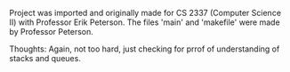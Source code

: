 Project was imported and originally made for CS 2337 (Computer Science II) with Professor Erik Peterson. The files 'main' and 'makefile' were made by Professor Peterson.

Thoughts: Again, not too hard, just checking for prrof of understanding of stacks and queues.
